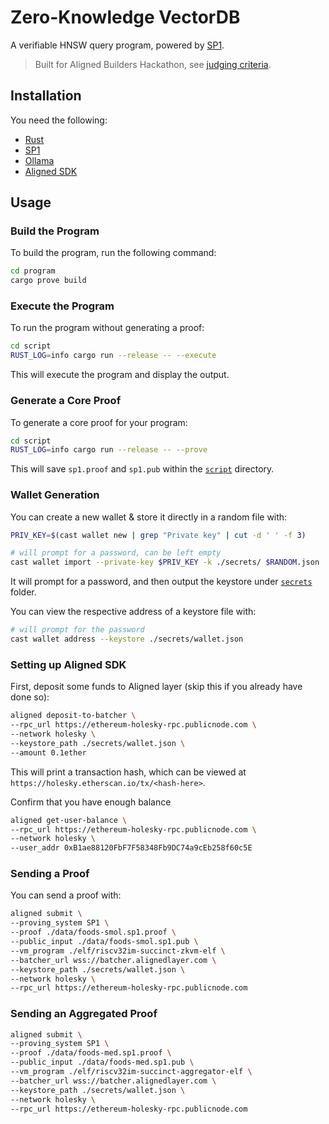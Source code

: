# Zero-Knowledge VectorDB

A verifiable HNSW query program, powered by [SP1](https://github.com/succinctlabs/sp1).

> Built for Aligned Builders Hackathon, see [judging criteria](https://mirror.xyz/0x7794D1c55568270A81D8Bf39e1bcE96BEaC10901/JnG4agqhW0oiskZJgcFdi9SLKvqkTBrbXkuk1nT6lxk).

## Installation

You need the following:

- [Rust](https://rustup.rs/)
- [SP1](https://docs.succinct.xyz/getting-started/install.html)
- [Ollama](https://ollama.com/)
- [Aligned SDK](https://docs.alignedlayer.com/introduction/1_try_aligned#quickstart)

## Usage

### Build the Program

To build the program, run the following command:

```sh
cd program
cargo prove build
```

### Execute the Program

To run the program without generating a proof:

```sh
cd script
RUST_LOG=info cargo run --release -- --execute
```

This will execute the program and display the output.

### Generate a Core Proof

To generate a core proof for your program:

```sh
cd script
RUST_LOG=info cargo run --release -- --prove
```

This will save `sp1.proof` and `sp1.pub` within the [`script`](./script/) directory.

### Wallet Generation

You can create a new wallet & store it directly in a random file with:

```sh
PRIV_KEY=$(cast wallet new | grep "Private key" | cut -d ' ' -f 3)

# will prompt for a password, can be left empty
cast wallet import --private-key $PRIV_KEY -k ./secrets/ $RANDOM.json
```

It will prompt for a password, and then output the keystore under [`secrets`](./secrets/) folder.

You can view the respective address of a keystore file with:

```sh
# will prompt for the password
cast wallet address --keystore ./secrets/wallet.json
```

### Setting up Aligned SDK

First, deposit some funds to Aligned layer (skip this if you already have done so):

```sh
aligned deposit-to-batcher \
--rpc_url https://ethereum-holesky-rpc.publicnode.com \
--network holesky \
--keystore_path ./secrets/wallet.json \
--amount 0.1ether
```

This will print a transaction hash, which can be viewed at `https://holesky.etherscan.io/tx/<hash-here>`.

Confirm that you have enough balance

```sh
aligned get-user-balance \
--rpc_url https://ethereum-holesky-rpc.publicnode.com \
--network holesky \
--user_addr 0xB1ae88120FbF7F58348Fb9DC74a9cEb258f60c5E
```

### Sending a Proof

You can send a proof with:

```sh
aligned submit \
--proving_system SP1 \
--proof ./data/foods-smol.sp1.proof \
--public_input ./data/foods-smol.sp1.pub \
--vm_program ./elf/riscv32im-succinct-zkvm-elf \
--batcher_url wss://batcher.alignedlayer.com \
--keystore_path ./secrets/wallet.json \
--network holesky \
--rpc_url https://ethereum-holesky-rpc.publicnode.com
```

### Sending an Aggregated Proof

```sh
aligned submit \
--proving_system SP1 \
--proof ./data/foods-med.sp1.proof \
--public_input ./data/foods-med.sp1.pub \
--vm_program ./elf/riscv32im-succinct-aggregator-elf \
--batcher_url wss://batcher.alignedlayer.com \
--keystore_path ./secrets/wallet.json \
--network holesky \
--rpc_url https://ethereum-holesky-rpc.publicnode.com
```
